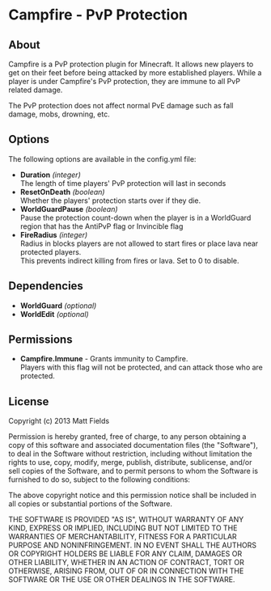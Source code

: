# Campfire - PvP Protection

## About
Campfire is a PvP protection plugin for Minecraft. It allows new players to get on their feet before being attacked by 
more established players. While a player is under Campfire's PvP protection, they are immune to all PvP related damage.  

The PvP protection does not affect normal PvE damage such as fall damage, mobs, drowning, etc.

## Options
The following options are available in the config.yml file:
* **Duration** *(integer)*   
The length of time players' PvP protection will last in seconds
* **ResetOnDeath** *(boolean)*   
Whether the players' protection starts over if they die. 
* **WorldGuardPause** *(boolean)*  
Pause the protection count-down when the player is in a WorldGuard region that has the AntiPvP flag or Invincible flag
* **FireRadius** *(integer)*  
Radius in blocks players are not allowed to start fires or place lava near protected players.  
This prevents indirect killing from fires or lava. Set to 0 to disable.

## Dependencies
* **WorldGuard** *(optional)*
* **WorldEdit** *(optional)*

## Permissions
* **Campfire.Immune** - Grants immunity to Campfire.  
Players with this flag will not be protected, and can attack those who are protected.

## License
Copyright (c) 2013 Matt Fields

Permission is hereby granted, free of charge, to any person obtaining a copy of this software and associated documentation files (the "Software"), to deal in the Software without restriction, including without limitation the rights to use, copy, modify, merge, publish, distribute, sublicense, and/or sell copies of the Software, and to permit persons to whom the Software is furnished to do so, subject to the following conditions:

The above copyright notice and this permission notice shall be included in all copies or substantial portions of the Software.

THE SOFTWARE IS PROVIDED "AS IS", WITHOUT WARRANTY OF ANY KIND, EXPRESS OR IMPLIED, INCLUDING BUT NOT LIMITED TO THE WARRANTIES OF MERCHANTABILITY, FITNESS FOR A PARTICULAR PURPOSE AND NONINFRINGEMENT. IN NO EVENT SHALL THE AUTHORS OR COPYRIGHT HOLDERS BE LIABLE FOR ANY CLAIM, DAMAGES OR OTHER LIABILITY, WHETHER IN AN ACTION OF CONTRACT, TORT OR OTHERWISE, ARISING FROM, OUT OF OR IN CONNECTION WITH THE SOFTWARE OR THE USE OR OTHER DEALINGS IN THE SOFTWARE.
